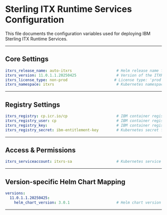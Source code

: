 # Sterling ITX Runtime Services Configuration

This file documents the configuration variables used for deploying IBM Sterling ITX Runtime Services.

---

##    Core Settings 

```yaml
itxrs_release_name: auto-itxrs                    # Helm release name for the ITXRS deployment
itxrs_version: 11.0.1.1.20250425                  # Version of the ITXRS container/image
itxrs_license_type: non-prod                     # License type: 'prod' or 'non-prod'
itxrs_namespace: itxrs                            # Kubernetes namespace for ITXRS
```
---

##    Registry Settings 

```yaml
itxrs_registry: cp.icr.io/cp                      # IBM container registry path
itxrs_registry_user: cp                           # IBM container registry username
itxrs_registry_key:                               # IBM container registry key (usually provided via secret)
itxrs_registry_secret: ibm-entitlement-key        # Kubernetes secret for pulling images from the registry
```
---

##    Access & Permissions 

```yaml
itxrs_serviceaccount: itxrs-sa                    # Kubernetes service account used by ITXRS pods
```
---

##    Version-specific Helm Chart Mapping 

```yaml
versions:
  11.0.1.1.20250425:
    helm_chart_version: 3.0.1                     # Helm chart version corresponding to this ITXRS version
```
---